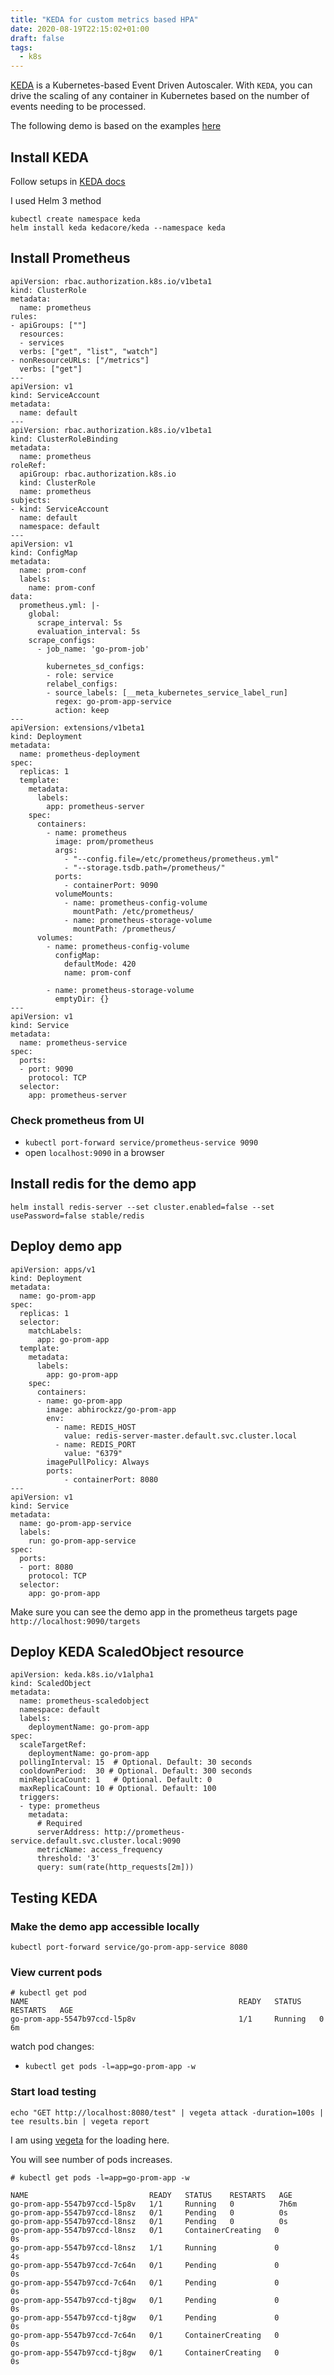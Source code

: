 ```yaml
---
title: "KEDA for custom metrics based HPA"
date: 2020-08-19T22:15:02+01:00
draft: false
tags:
  - k8s
---
```


[KEDA](https://keda.sh/) is a Kubernetes-based Event Driven Autoscaler. With `KEDA`, you can drive the scaling of any container in Kubernetes based on the number of events needing to be processed.

The following demo is based on the examples [here](https://github.com/abhirockzz/kubernetes-keda-prometheus)

## Install KEDA
Follow setups in [KEDA docs](https://keda.sh/docs/1.5/deploy/#install)

I used Helm 3 method
```
kubectl create namespace keda
helm install keda kedacore/keda --namespace keda
```

## Install Prometheus

```
apiVersion: rbac.authorization.k8s.io/v1beta1
kind: ClusterRole
metadata:
  name: prometheus
rules:
- apiGroups: [""]
  resources:
  - services
  verbs: ["get", "list", "watch"]
- nonResourceURLs: ["/metrics"]
  verbs: ["get"]
---
apiVersion: v1
kind: ServiceAccount
metadata:
  name: default
---
apiVersion: rbac.authorization.k8s.io/v1beta1
kind: ClusterRoleBinding
metadata:
  name: prometheus
roleRef:
  apiGroup: rbac.authorization.k8s.io
  kind: ClusterRole
  name: prometheus
subjects:
- kind: ServiceAccount
  name: default
  namespace: default
---
apiVersion: v1
kind: ConfigMap
metadata:
  name: prom-conf
  labels:
    name: prom-conf
data:
  prometheus.yml: |-
    global:
      scrape_interval: 5s
      evaluation_interval: 5s
    scrape_configs:
      - job_name: 'go-prom-job'

        kubernetes_sd_configs:
        - role: service
        relabel_configs:
        - source_labels: [__meta_kubernetes_service_label_run]
          regex: go-prom-app-service
          action: keep
---
apiVersion: extensions/v1beta1
kind: Deployment
metadata:
  name: prometheus-deployment
spec:
  replicas: 1
  template:
    metadata:
      labels:
        app: prometheus-server
    spec:
      containers:
        - name: prometheus
          image: prom/prometheus
          args:
            - "--config.file=/etc/prometheus/prometheus.yml"
            - "--storage.tsdb.path=/prometheus/"
          ports:
            - containerPort: 9090
          volumeMounts:
            - name: prometheus-config-volume
              mountPath: /etc/prometheus/
            - name: prometheus-storage-volume
              mountPath: /prometheus/
      volumes:
        - name: prometheus-config-volume
          configMap:
            defaultMode: 420
            name: prom-conf
  
        - name: prometheus-storage-volume
          emptyDir: {}
---
apiVersion: v1
kind: Service
metadata:
  name: prometheus-service
spec:
  ports:
  - port: 9090
    protocol: TCP
  selector:
    app: prometheus-server
```

### Check prometheus from UI
+ `kubectl port-forward service/prometheus-service 9090`
+ open `localhost:9090` in a browser

## Install redis for the demo app
`helm install redis-server --set cluster.enabled=false --set usePassword=false stable/redis`

## Deploy demo app

```
apiVersion: apps/v1
kind: Deployment
metadata:
  name: go-prom-app
spec:
  replicas: 1
  selector:
    matchLabels:
      app: go-prom-app
  template:
    metadata:
      labels:
        app: go-prom-app
    spec:
      containers:
      - name: go-prom-app
        image: abhirockzz/go-prom-app
        env:
          - name: REDIS_HOST
            value: redis-server-master.default.svc.cluster.local
          - name: REDIS_PORT
            value: "6379"
        imagePullPolicy: Always
        ports:
            - containerPort: 8080
---
apiVersion: v1
kind: Service
metadata:
  name: go-prom-app-service
  labels:
    run: go-prom-app-service
spec:
  ports:
  - port: 8080
    protocol: TCP
  selector:
    app: go-prom-app
```
Make sure you can see the demo app in the prometheus targets page `http://localhost:9090/targets`

## Deploy KEDA ScaledObject resource

```
apiVersion: keda.k8s.io/v1alpha1
kind: ScaledObject
metadata:
  name: prometheus-scaledobject
  namespace: default
  labels:
    deploymentName: go-prom-app
spec:
  scaleTargetRef:
    deploymentName: go-prom-app
  pollingInterval: 15  # Optional. Default: 30 seconds
  cooldownPeriod:  30 # Optional. Default: 300 seconds
  minReplicaCount: 1   # Optional. Default: 0
  maxReplicaCount: 10 # Optional. Default: 100
  triggers:
  - type: prometheus
    metadata:
      # Required
      serverAddress: http://prometheus-service.default.svc.cluster.local:9090
      metricName: access_frequency
      threshold: '3'
      query: sum(rate(http_requests[2m]))
```

## Testing KEDA

### Make the demo app accessible locally
`kubectl port-forward service/go-prom-app-service 8080`

### View current pods
```
# kubectl get pod
NAME                                               READY   STATUS    RESTARTS   AGE
go-prom-app-5547b97ccd-l5p8v                       1/1     Running   0          6m
```

watch pod changes:
+ `kubectl get pods -l=app=go-prom-app -w`

### Start load testing
```
echo "GET http://localhost:8080/test" | vegeta attack -duration=100s | tee results.bin | vegeta report
```
I am using [vegeta](https://github.com/tsenart/vegeta) for the loading here.

You will see number of pods increases.
```
# kubectl get pods -l=app=go-prom-app -w

NAME                           READY   STATUS    RESTARTS   AGE
go-prom-app-5547b97ccd-l5p8v   1/1     Running   0          7h6m
go-prom-app-5547b97ccd-l8nsz   0/1     Pending   0          0s
go-prom-app-5547b97ccd-l8nsz   0/1     Pending   0          0s
go-prom-app-5547b97ccd-l8nsz   0/1     ContainerCreating   0          0s
go-prom-app-5547b97ccd-l8nsz   1/1     Running             0          4s
go-prom-app-5547b97ccd-7c64n   0/1     Pending             0          0s
go-prom-app-5547b97ccd-7c64n   0/1     Pending             0          0s
go-prom-app-5547b97ccd-tj8gw   0/1     Pending             0          0s
go-prom-app-5547b97ccd-tj8gw   0/1     Pending             0          0s
go-prom-app-5547b97ccd-7c64n   0/1     ContainerCreating   0          0s
go-prom-app-5547b97ccd-tj8gw   0/1     ContainerCreating   0          0s
```


